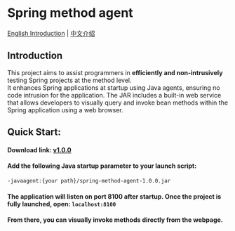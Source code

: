 # Spring method agent
[English Introduction](README_en.md) | [中文介绍](README_zh.md)

## Introduction

This project aims to assist programmers in **efficiently and non-intrusively** testing Spring projects at the method level. <br>
It enhances Spring applications at startup using Java agents, ensuring no code intrusion for the application. The JAR includes a built-in web service that allows developers to visually query and invoke bean methods within the Spring application using a web browser.

## Quick Start:
#### Download link: [v1.0.0](https://github.com/LL-sanmu-LL/spring-method-agent/releases/tag/v1.0.0)
#### Add the following Java startup parameter to your launch script:
```-javaagent:{your path}/spring-method-agent-1.0.0.jar```
#### The application will listen on port 8100 after startup. Once the project is fully launched, open: ```localhost:8100```
#### From there, you can visually invoke methods directly from the webpage.
